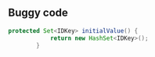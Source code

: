 ## Buggy code
```java
protected Set<IDKey> initialValue() {
            return new HashSet<IDKey>();
        }
```





